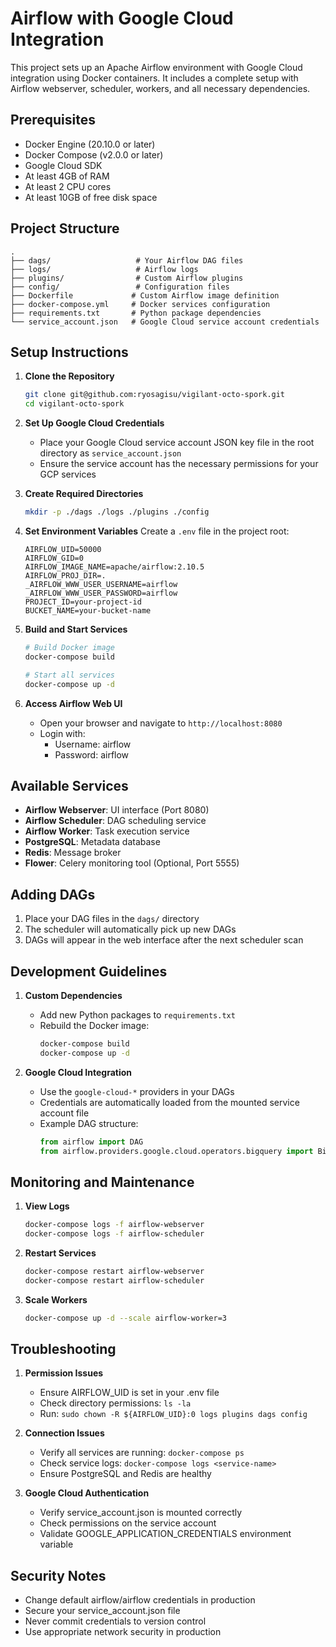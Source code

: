 # Airflow with Google Cloud Integration

This project sets up an Apache Airflow environment with Google Cloud integration using Docker containers. It includes a complete setup with Airflow webserver, scheduler, workers, and all necessary dependencies.

## Prerequisites

- Docker Engine (20.10.0 or later)
- Docker Compose (v2.0.0 or later)
- Google Cloud SDK
- At least 4GB of RAM
- At least 2 CPU cores
- At least 10GB of free disk space

## Project Structure

```
.
├── dags/                   # Your Airflow DAG files
├── logs/                   # Airflow logs
├── plugins/                # Custom Airflow plugins
├── config/                 # Configuration files
├── Dockerfile             # Custom Airflow image definition
├── docker-compose.yml     # Docker services configuration
├── requirements.txt       # Python package dependencies
└── service_account.json   # Google Cloud service account credentials
```

## Setup Instructions

1. **Clone the Repository**
   ```bash
   git clone git@github.com:ryosagisu/vigilant-octo-spork.git
   cd vigilant-octo-spork
   ```

2. **Set Up Google Cloud Credentials**
   - Place your Google Cloud service account JSON key file in the root directory as `service_account.json`
   - Ensure the service account has the necessary permissions for your GCP services

3. **Create Required Directories**
   ```bash
   mkdir -p ./dags ./logs ./plugins ./config
   ```

4. **Set Environment Variables**
   Create a `.env` file in the project root:
   ```
   AIRFLOW_UID=50000
   AIRFLOW_GID=0
   AIRFLOW_IMAGE_NAME=apache/airflow:2.10.5
   AIRFLOW_PROJ_DIR=.
   _AIRFLOW_WWW_USER_USERNAME=airflow
   _AIRFLOW_WWW_USER_PASSWORD=airflow
   PROJECT_ID=your-project-id
   BUCKET_NAME=your-bucket-name
   ```

5. **Build and Start Services**
   ```bash
   # Build Docker image
   docker-compose build

   # Start all services
   docker-compose up -d
   ```

6. **Access Airflow Web UI**
   - Open your browser and navigate to `http://localhost:8080`
   - Login with:
     - Username: airflow
     - Password: airflow

## Available Services

- **Airflow Webserver**: UI interface (Port 8080)
- **Airflow Scheduler**: DAG scheduling service
- **Airflow Worker**: Task execution service
- **PostgreSQL**: Metadata database
- **Redis**: Message broker
- **Flower**: Celery monitoring tool (Optional, Port 5555)

## Adding DAGs

1. Place your DAG files in the `dags/` directory
2. The scheduler will automatically pick up new DAGs
3. DAGs will appear in the web interface after the next scheduler scan

## Development Guidelines

1. **Custom Dependencies**
   - Add new Python packages to `requirements.txt`
   - Rebuild the Docker image:
     ```bash
     docker-compose build
     docker-compose up -d
     ```

2. **Google Cloud Integration**
   - Use the `google-cloud-*` providers in your DAGs
   - Credentials are automatically loaded from the mounted service account file
   - Example DAG structure:
     ```python
     from airflow import DAG
     from airflow.providers.google.cloud.operators.bigquery import BigQueryExecuteQueryOperator
     ```

## Monitoring and Maintenance

1. **View Logs**
   ```bash
   docker-compose logs -f airflow-webserver
   docker-compose logs -f airflow-scheduler
   ```

2. **Restart Services**
   ```bash
   docker-compose restart airflow-webserver
   docker-compose restart airflow-scheduler
   ```

3. **Scale Workers**
   ```bash
   docker-compose up -d --scale airflow-worker=3
   ```

## Troubleshooting

1. **Permission Issues**
   - Ensure AIRFLOW_UID is set in your .env file
   - Check directory permissions: `ls -la`
   - Run: `sudo chown -R ${AIRFLOW_UID}:0 logs plugins dags config`

2. **Connection Issues**
   - Verify all services are running: `docker-compose ps`
   - Check service logs: `docker-compose logs <service-name>`
   - Ensure PostgreSQL and Redis are healthy

3. **Google Cloud Authentication**
   - Verify service_account.json is mounted correctly
   - Check permissions on the service account
   - Validate GOOGLE_APPLICATION_CREDENTIALS environment variable

## Security Notes

- Change default airflow/airflow credentials in production
- Secure your service_account.json file
- Never commit credentials to version control
- Use appropriate network security in production
